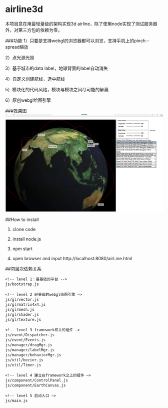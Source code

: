 # airline3d

本项目意在用最轻量级的架构实现3d airline，除了使用node实现了测试服务器外，对第三方包的依赖为零。

###功能
1）只要是支持webgl的浏览器都可以浏览，支持手机上的pinch－spread缩放

2）点光源光照

3）基于城市的data label，地球背面的label自动消失

4）自定义创建航线，选中航线

5）模块化的代码风格，模块与模块之间尽可能的解藕

6）原创webgl绘图引擎


###效果图
![image](https://github.com/rainsilence0911/airline/blob/master/image/snapshot.png)

##How to install

1) clone code

2) install node.js

3) npm start

4) open browser and input http://localhost:8080/airLine.html

##包层次依赖关系
```
<!-- level 1：最基础的平台 -->
js/bootstrap.js

<!-- level 2 轻量级的webgl绘图引擎 —>
js/gl/vector.js
js/gl/matrix4x4.js
js/gl/mesh.js
js/gl/shader.js
js/gl/texture.js

<!-- level 3 framework相关的组件 —>
js/event/Dispatcher.js
js/event/Events.js
js/manager/dragMgr.js
js/manager/labelMgr.js
js/manager/behaviorMgr.js
js/util/bezier.js
js/util/Timer.js

<!-- level 4 建立在framework之上的组件 —>
js/component/ControlPanel.js
js/component/EarthCanvas.js

<!-- level 5 启动入口 —>
js/main.js
```